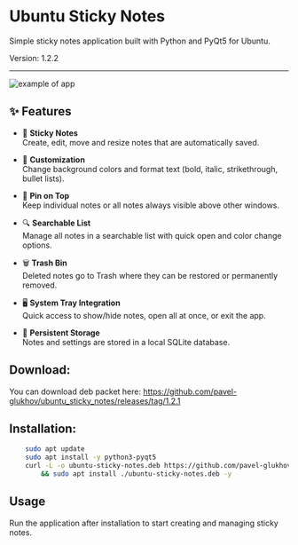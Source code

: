 # Ubuntu Sticky Notes

Simple sticky notes application built with Python and PyQt5 for Ubuntu.

Version: 1.2.2
_______________

![example of app](https://github.com/pavel-glukhov/ubuntu_sticky_notes/blob/main/pic/example_1.2.0.png)

## ✨ Features

- 📝 **Sticky Notes**  
  Create, edit, move and resize notes that are automatically saved.

- 🎨 **Customization**  
  Change background colors and format text (bold, italic, strikethrough, bullet lists).

- 📌 **Pin on Top**  
  Keep individual notes or all notes always visible above other windows.

- 🔍 **Searchable List**  
  Manage all notes in a searchable list with quick open and color change options.

- 🗑 **Trash Bin**  
  Deleted notes go to Trash where they can be restored or permanently removed.

- 🖥 **System Tray Integration**  
  Quick access to show/hide notes, open all at once, or exit the app.

- 💾 **Persistent Storage**  
  Notes and settings are stored in a local SQLite database.


## Download:
You can download deb packet here:
https://github.com/pavel-glukhov/ubuntu_sticky_notes/releases/tag/1.2.1

## Installation:


```bash
    sudo apt update
    sudo apt install -y python3-pyqt5
    curl -L -o ubuntu-sticky-notes.deb https://github.com/pavel-glukhov/ubuntu_sticky_notes/releases/download/1.2.2/ubuntu-sticky-notes-1.2.2.deb \
        && sudo apt install ./ubuntu-sticky-notes.deb -y
```
## Usage
Run the application after installation to start creating and managing sticky notes.
